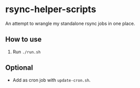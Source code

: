 # rsync-helper-scripts

An attempt to wrangle my standalone rsync jobs in one place.

## How to use

1. Run `./run.sh`

## Optional

- Add as cron job with `update-cron.sh`.
